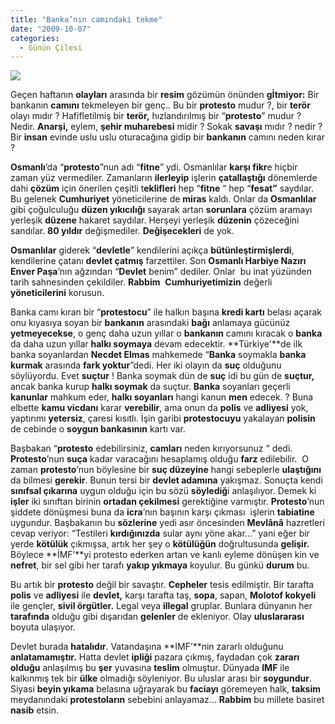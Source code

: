 ```yaml
---
title: "Banka’nın camındaki tekme"
date: "2009-10-07"
categories: 
  - Günün Çilesi
---
```


![](../uploads/image/cam.jpg)

Geçen haftanın **olayları** arasında bir **resim** gözümün önünden **gİtmiyor:** Bir bankanın **camını** tekmeleyen bir genç.. Bu bir **protesto** mudur ?, bir **terör** olayı mıdır ? Hafifletilmiş bir **terör,** hızlandırılmış bir “**protesto**” mudur ? Nedir. **Anarşi,** eylem, **şehir muharebesi** midir ? Sokak **savaşı** mıdır ? nedir ? Bir **insan** evinde uslu uslu oturacağına gidip bir **bankanın** camını neden kırar ?

**Osmanlı**’da “**protesto**”nun adı “**fitne**” ydi. Osmanlılar **karşı fikr**e hiçbir zaman yüz vermediler. Zamanların **ilerleyip** işlerin **çatallaştığı** dönemlerde dahi **çözüm** için önerilen çeşitli t**eklifleri** hep “**fitne** “ hep “**fesat”** saydılar. Bu gelenek **Cumhuriyet** yöneticilerine de **miras** kaldı. Onlar da **Osmanlılar** gibi çoğulculuğu **düzen yıkıcılığı** sayarak artan **sorunlara** çözüm aramayı yerleşik **düzene** hakaret saydılar. Herşeyi yerleşik **düzenin** çözeceğini sandılar. **80 yıldır** değişmediler. **Değişecekleri** de yok.

**Osmanlılar** giderek “**devletle**” kendilerini açıkça **bütünleştirmişlerdi**, kendilerine çatanı **devlet çatmış** farzettiler. Son **Osmanlı Harbiye Nazırı Enver Paşa**’nın ağzından “**Devlet** benim” dediler. Onlar  bu inat yüzünden tarih sahnesinden çekildiler. **Rabbim**  **Cumhuriyetimizin** değerli **yöneticilerini** korusun. 

Banka camı kıran bir “**protestocu**” ile halkın başına **kredi kartı** belası açarak onu kıyasıya soyan bir **bankanın** arasındaki **bağı** anlamaya gücünüz **yetmeyecekse**, o genç daha uzun yıllar o **bankanın** camını kıracak o **banka** da daha uzun yıllar **halkı soymaya** devam edecektir. **Türkiye'**de ilk banka soyanlardan **Necdet Elmas** mahkemede “**Banka** soymakla **banka kurmak** arasında **fark yoktur**”dedi. Her iki olayın da **suç** olduğunu söylüyordu. Evet **suçtur** ! Banka soymak dün de **suç** idi bu gün de **suçtur,** ancak banka kurup **halkı soymak** da suçtur. **Banka** soyanları geçerli **kanunlar** mahkum eder, **halkı soyanları** hangi kanun **men** edecek. ? Buna elbette **kamu vicdanı** karar **verebilir**, ama onun da **polis** ve **adliyesi** yok, yaptırımı **yetersiz**, çaresi kısıtlı. İşin garibi **protestocuyu** yakalayan **polisin** de cebinde o **soygun bankasının** kartı var.

Başbakan “**protesto** edebilirsiniz, **camları** neden kırıyorsunuz “ dedi. **Protesto**’nun **suça** kadar varacağını hesaplamış olduğu **farz** edilebilir.  O zaman **protesto**’nun böylesine bir **suç düzeyine** hangi sebeplerle **ulaştığını** da bilmesi **gerekir**. Bunun tersi bir **devlet adamına** yakışmaz. Sonuçta kendi **sınıfsal çıkarına** uygun olduğu için bu sözü **söylediğ**i anlaşılıyor. Demek ki **işler** iki sınıftan birinin **ortadan çekilmesi** gerektiğine varmıştır. **Protesto**’nun şiddete dönüşmesi buna da **icra**’nın başının karşı çıkması  işlerin **tabiatine** uygundur. Başbakanın bu **sözlerine** yedi asır öncesinden **Mevlânâ** hazretleri cevap veriyor: “Testileri **kırdığınızda** sular aynı yöne akar…” yani eğer bir yerde **kötülük** çıkmışsa, artık her şey o **kötülüğün** doğrultusunda **gelişir.** Böylece **İMF’**yi protesto ederken artan ve kanlı eyleme dönüşen kin ve **nefret**, bir sel gibi her tarafı **yakıp yıkmaya** koyulur. Bu günkü **durum** bu.

Bu artık bir **protesto** değil bir savaştır. **Cepheler** tesis edilmiştir. Bir tarafta **polis** ve **adliyesi** ile **devlet,** karşı tarafta taş, **sopa**, sapan, **Molotof kokyeli** ile gençler, **sivil örgütler.** Legal veya **illegal** gruplar. Bunlara dünyanın her **tarafında** olduğu gibi dışarıdan **gelenler** de ekleniyor. OIay **uluslararası** boyuta ulaşıyor.

Devlet burada **hatalıdır**. Vatandaşına **IMF’**nin zararlı olduğunu **anlatamamıştır.** Hatta devlet **ipliği** pazara çıkmış, faydadan çok **zararı olduğu** anlaşılmış bu **şer** yuvasına **teslim** olmuştur. Dünyada **IMF** ile kalkınmış tek bir **ülke** olmadığı söyleniyor. Bu uluslar arası bir **soygundur**.  Siyasi **beyin yıkama** belasına uğrayarak bu **faciayı** göremeyen halk, **taksim** meydanındaki **protestoların** sebebini anlayamaz… **Rabbim** bu millete basiret **nasib** etsin.
